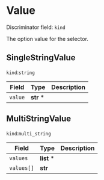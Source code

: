 # Value

Discriminator field: `kind`


The option value for the selector.


## SingleStringValue

`kind`:`string`


| Field | Type | Description |
------|-----|----------
| `value` | **str** * |
## MultiStringValue

`kind`:`multi_string`


| Field | Type | Description |
------|-----|----------
| `values` | **list** * |
| `values[]` | **str** |
